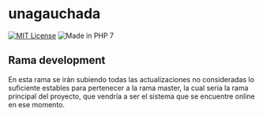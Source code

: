# unagauchada

[![MIT License](https://img.shields.io/packagist/l/doctrine/orm.svg)](https://opensource.org/licenses/MIT)
![Made in PHP 7](https://img.shields.io/badge/PHP-7-blue.svg)

## Rama development

En esta rama se irán subiendo todas las actualizaciones no consideradas lo suficiente estables para pertenecer a la rama master, la cual seria la rama principal del proyecto, que vendría a ser el sistema que se encuentre online en ese momento.
